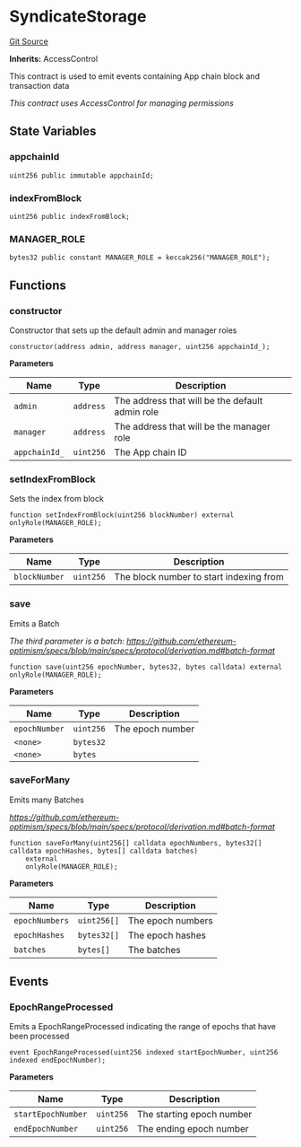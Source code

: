 # SyndicateStorage
[Git Source](https://github.com/SyndicateProtocol/syndicate-appchains/blob/e670fbd66628d486b7f0c62387b907c2a44879ed/src/backfill/SyndicateStorage.sol)

**Inherits:**
AccessControl

This contract is used to emit events containing App chain block and transaction data

*This contract uses AccessControl for managing permissions*


## State Variables
### appchainId

```solidity
uint256 public immutable appchainId;
```


### indexFromBlock

```solidity
uint256 public indexFromBlock;
```


### MANAGER_ROLE

```solidity
bytes32 public constant MANAGER_ROLE = keccak256("MANAGER_ROLE");
```


## Functions
### constructor

Constructor that sets up the default admin and manager roles


```solidity
constructor(address admin, address manager, uint256 appchainId_);
```
**Parameters**

|Name|Type|Description|
|----|----|-----------|
|`admin`|`address`|The address that will be the default admin role|
|`manager`|`address`|The address that will be the manager role|
|`appchainId_`|`uint256`|The App chain ID|


### setIndexFromBlock

Sets the index from block


```solidity
function setIndexFromBlock(uint256 blockNumber) external onlyRole(MANAGER_ROLE);
```
**Parameters**

|Name|Type|Description|
|----|----|-----------|
|`blockNumber`|`uint256`|The block number to start indexing from|


### save

Emits a Batch

*The third parameter is a batch: https://github.com/ethereum-optimism/specs/blob/main/specs/protocol/derivation.md#batch-format*


```solidity
function save(uint256 epochNumber, bytes32, bytes calldata) external onlyRole(MANAGER_ROLE);
```
**Parameters**

|Name|Type|Description|
|----|----|-----------|
|`epochNumber`|`uint256`|The epoch number|
|`<none>`|`bytes32`||
|`<none>`|`bytes`||


### saveForMany

Emits many Batches

*https://github.com/ethereum-optimism/specs/blob/main/specs/protocol/derivation.md#batch-format*


```solidity
function saveForMany(uint256[] calldata epochNumbers, bytes32[] calldata epochHashes, bytes[] calldata batches)
    external
    onlyRole(MANAGER_ROLE);
```
**Parameters**

|Name|Type|Description|
|----|----|-----------|
|`epochNumbers`|`uint256[]`|The epoch numbers|
|`epochHashes`|`bytes32[]`|The epoch hashes|
|`batches`|`bytes[]`|The batches|


## Events
### EpochRangeProcessed
Emits a EpochRangeProcessed indicating the range of epochs that have been processed


```solidity
event EpochRangeProcessed(uint256 indexed startEpochNumber, uint256 indexed endEpochNumber);
```

**Parameters**

|Name|Type|Description|
|----|----|-----------|
|`startEpochNumber`|`uint256`|The starting epoch number|
|`endEpochNumber`|`uint256`|The ending epoch number|

